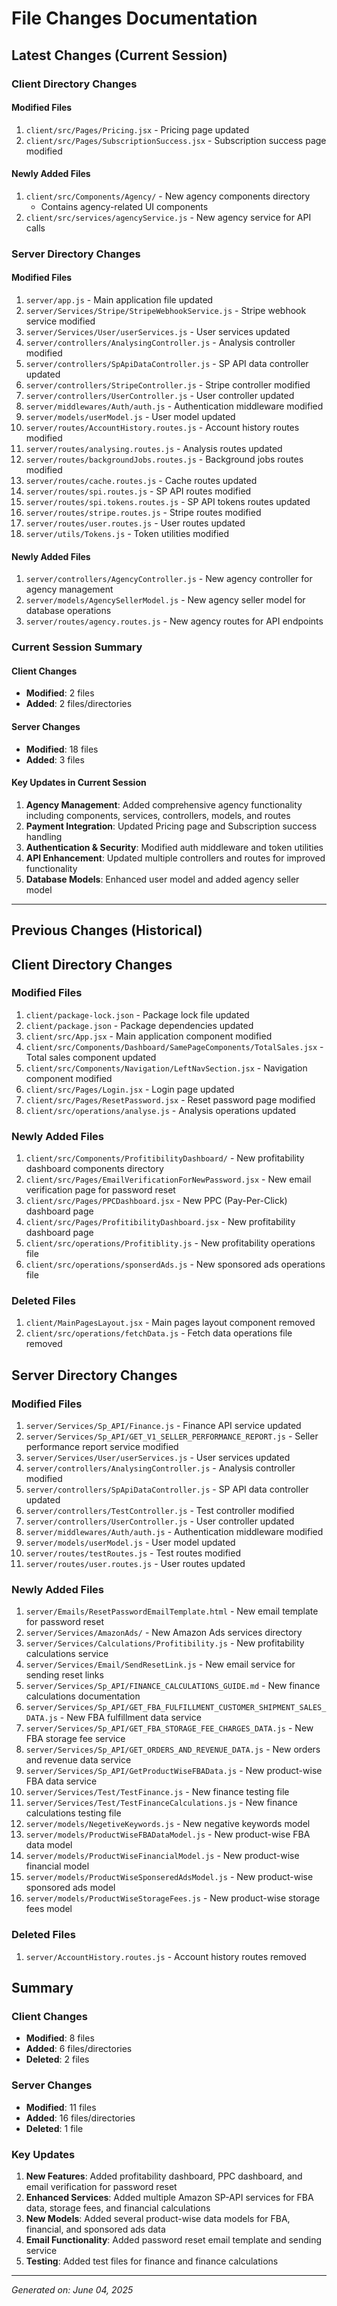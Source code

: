 # File Changes Documentation

## Latest Changes (Current Session)

### Client Directory Changes

#### Modified Files
1. `client/src/Pages/Pricing.jsx` - Pricing page updated
2. `client/src/Pages/SubscriptionSuccess.jsx` - Subscription success page modified

#### Newly Added Files
1. `client/src/Components/Agency/` - New agency components directory
   - Contains agency-related UI components
2. `client/src/services/agencyService.js` - New agency service for API calls

### Server Directory Changes

#### Modified Files
1. `server/app.js` - Main application file updated
2. `server/Services/Stripe/StripeWebhookService.js` - Stripe webhook service modified
3. `server/Services/User/userServices.js` - User services updated
4. `server/controllers/AnalysingController.js` - Analysis controller modified
5. `server/controllers/SpApiDataController.js` - SP API data controller updated
6. `server/controllers/StripeController.js` - Stripe controller modified
7. `server/controllers/UserController.js` - User controller updated
8. `server/middlewares/Auth/auth.js` - Authentication middleware modified
9. `server/models/userModel.js` - User model updated
10. `server/routes/AccountHistory.routes.js` - Account history routes modified
11. `server/routes/analysing.routes.js` - Analysis routes updated
12. `server/routes/backgroundJobs.routes.js` - Background jobs routes modified
13. `server/routes/cache.routes.js` - Cache routes updated
14. `server/routes/spi.routes.js` - SP API routes modified
15. `server/routes/spi.tokens.routes.js` - SP API tokens routes updated
16. `server/routes/stripe.routes.js` - Stripe routes modified
17. `server/routes/user.routes.js` - User routes updated
18. `server/utils/Tokens.js` - Token utilities modified

#### Newly Added Files
1. `server/controllers/AgencyController.js` - New agency controller for agency management
2. `server/models/AgencySellerModel.js` - New agency seller model for database operations
3. `server/routes/agency.routes.js` - New agency routes for API endpoints

### Current Session Summary

#### Client Changes
- **Modified**: 2 files
- **Added**: 2 files/directories

#### Server Changes
- **Modified**: 18 files
- **Added**: 3 files

#### Key Updates in Current Session
1. **Agency Management**: Added comprehensive agency functionality including components, services, controllers, models, and routes
2. **Payment Integration**: Updated Pricing page and Subscription success handling
3. **Authentication & Security**: Modified auth middleware and token utilities
4. **API Enhancement**: Updated multiple controllers and routes for improved functionality
5. **Database Models**: Enhanced user model and added agency seller model

---

## Previous Changes (Historical)

## Client Directory Changes

### Modified Files
1. `client/package-lock.json` - Package lock file updated
2. `client/package.json` - Package dependencies updated
3. `client/src/App.jsx` - Main application component modified
4. `client/src/Components/Dashboard/SamePageComponents/TotalSales.jsx` - Total sales component updated
5. `client/src/Components/Navigation/LeftNavSection.jsx` - Navigation component modified
6. `client/src/Pages/Login.jsx` - Login page updated
7. `client/src/Pages/ResetPassword.jsx` - Reset password page modified
8. `client/src/operations/analyse.js` - Analysis operations updated

### Newly Added Files
1. `client/src/Components/ProfitibilityDashboard/` - New profitability dashboard components directory
2. `client/src/Pages/EmailVerificationForNewPassword.jsx` - New email verification page for password reset
3. `client/src/Pages/PPCDashboard.jsx` - New PPC (Pay-Per-Click) dashboard page
4. `client/src/Pages/ProfitibilityDashboard.jsx` - New profitability dashboard page
5. `client/src/operations/Profitiblity.js` - New profitability operations file
6. `client/src/operations/sponserdAds.js` - New sponsored ads operations file

### Deleted Files
1. `client/MainPagesLayout.jsx` - Main pages layout component removed
2. `client/src/operations/fetchData.js` - Fetch data operations file removed

## Server Directory Changes

### Modified Files
1. `server/Services/Sp_API/Finance.js` - Finance API service updated
2. `server/Services/Sp_API/GET_V1_SELLER_PERFORMANCE_REPORT.js` - Seller performance report service modified
3. `server/Services/User/userServices.js` - User services updated
4. `server/controllers/AnalysingController.js` - Analysis controller modified
5. `server/controllers/SpApiDataController.js` - SP API data controller updated
6. `server/controllers/TestController.js` - Test controller modified
7. `server/controllers/UserController.js` - User controller updated
8. `server/middlewares/Auth/auth.js` - Authentication middleware modified
9. `server/models/userModel.js` - User model updated
10. `server/routes/testRoutes.js` - Test routes modified
11. `server/routes/user.routes.js` - User routes updated

### Newly Added Files
1. `server/Emails/ResetPasswordEmailTemplate.html` - New email template for password reset
2. `server/Services/AmazonAds/` - New Amazon Ads services directory
3. `server/Services/Calculations/Profitibility.js` - New profitability calculations service
4. `server/Services/Email/SendResetLink.js` - New email service for sending reset links
5. `server/Services/Sp_API/FINANCE_CALCULATIONS_GUIDE.md` - New finance calculations documentation
6. `server/Services/Sp_API/GET_FBA_FULFILLMENT_CUSTOMER_SHIPMENT_SALES_DATA.js` - New FBA fulfillment data service
7. `server/Services/Sp_API/GET_FBA_STORAGE_FEE_CHARGES_DATA.js` - New FBA storage fee service
8. `server/Services/Sp_API/GET_ORDERS_AND_REVENUE_DATA.js` - New orders and revenue data service
9. `server/Services/Sp_API/GetProductWiseFBAData.js` - New product-wise FBA data service
10. `server/Services/Test/TestFinance.js` - New finance testing file
11. `server/Services/Test/TestFinanceCalculations.js` - New finance calculations testing file
12. `server/models/NegetiveKeywords.js` - New negative keywords model
13. `server/models/ProductWiseFBADataModel.js` - New product-wise FBA data model
14. `server/models/ProductWiseFinancialModel.js` - New product-wise financial model
15. `server/models/ProductWiseSponseredAdsModel.js` - New product-wise sponsored ads model
16. `server/models/ProductWiseStorageFees.js` - New product-wise storage fees model

### Deleted Files
1. `server/AccountHistory.routes.js` - Account history routes removed

## Summary

### Client Changes
- **Modified**: 8 files
- **Added**: 6 files/directories
- **Deleted**: 2 files

### Server Changes
- **Modified**: 11 files
- **Added**: 16 files/directories
- **Deleted**: 1 file

### Key Updates
1. **New Features**: Added profitability dashboard, PPC dashboard, and email verification for password reset
2. **Enhanced Services**: Added multiple Amazon SP-API services for FBA data, storage fees, and financial calculations
3. **New Models**: Added several product-wise data models for FBA, financial, and sponsored ads data
4. **Email Functionality**: Added password reset email template and sending service
5. **Testing**: Added test files for finance and finance calculations

---
*Generated on: June 04, 2025* 